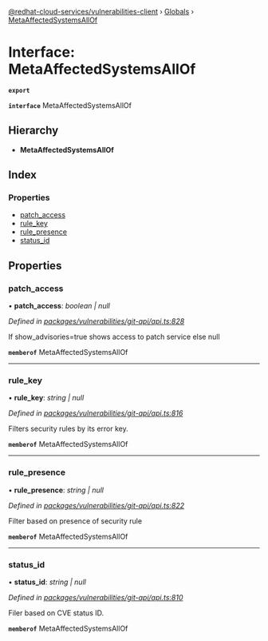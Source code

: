 [@redhat-cloud-services/vulnerabilities-client](../README.md) › [Globals](../globals.md) › [MetaAffectedSystemsAllOf](metaaffectedsystemsallof.md)

# Interface: MetaAffectedSystemsAllOf

**`export`** 

**`interface`** MetaAffectedSystemsAllOf

## Hierarchy

* **MetaAffectedSystemsAllOf**

## Index

### Properties

* [patch_access](metaaffectedsystemsallof.md#patch_access)
* [rule_key](metaaffectedsystemsallof.md#rule_key)
* [rule_presence](metaaffectedsystemsallof.md#rule_presence)
* [status_id](metaaffectedsystemsallof.md#status_id)

## Properties

###  patch_access

• **patch_access**: *boolean | null*

*Defined in [packages/vulnerabilities/git-api/api.ts:828](https://github.com/leSamo/javascript-clients/blob/master/packages/vulnerabilities/git-api/api.ts#L828)*

If show_advisories=true shows access to patch service else null

**`memberof`** MetaAffectedSystemsAllOf

___

###  rule_key

• **rule_key**: *string | null*

*Defined in [packages/vulnerabilities/git-api/api.ts:816](https://github.com/leSamo/javascript-clients/blob/master/packages/vulnerabilities/git-api/api.ts#L816)*

Filters security rules by its error key.

**`memberof`** MetaAffectedSystemsAllOf

___

###  rule_presence

• **rule_presence**: *string | null*

*Defined in [packages/vulnerabilities/git-api/api.ts:822](https://github.com/leSamo/javascript-clients/blob/master/packages/vulnerabilities/git-api/api.ts#L822)*

Filter based on presence of security rule

**`memberof`** MetaAffectedSystemsAllOf

___

###  status_id

• **status_id**: *string | null*

*Defined in [packages/vulnerabilities/git-api/api.ts:810](https://github.com/leSamo/javascript-clients/blob/master/packages/vulnerabilities/git-api/api.ts#L810)*

Filer based on CVE status ID.

**`memberof`** MetaAffectedSystemsAllOf
